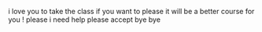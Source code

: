 i love you to take the class if you want to 
please it will be a better course for you !
please i need help 
please accept
bye bye
